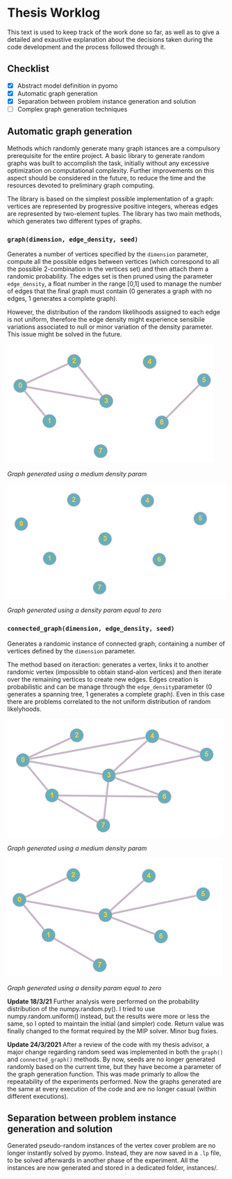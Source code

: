 # Thesis Worklog

This text is used to keep track of the work done so far, as well as to give a detailed and exaustive explanation about the decisions taken during the code development and the process followed through it. 

## Checklist
- [x] Abstract model definition in pyomo
- [x] Automatic graph generation
- [x] Separation between problem instance generation and solution
- [ ] Complex graph generation techniques

## Automatic graph generation
Methods which randomly generate many graph istances are a compulsory prerequisite for the entire project. A basic library to generate random graphs was built to accomplish the task, initially without any excessive optimization on computational complexity. Further improvements on this aspect should be considered in the future, to reduce the time and the resources devoted to preliminary graph computing. 

The library is based on the simplest possible implementation of a graph: vertices are represented by progressive positive integers, whereas edges are represented by two-element tuples. The library has two main methods, which generates two different types of graphs.

### `graph(dimension, edge_density, seed)` 
Generates a number of vertices specified by the `dimension` parameter, compute all the possible edges between vertices (which correspond to all the possible 2-combination in the vertices set) and then attach them a randomic probability. The edges set is then pruned using the parameter `edge_density`, a float number in the range \[0,1] used to manage the number of edges that the final graph must contain (0 generates a graph with no edges, 1 generates a complete graph). 

However, the distribution of the random likelihoods assigned to each edge is not uniform, therefore the edge density might experience sensibile variations associated to null or minor variation of the density parameter. This issue might be solved in the future. 

![Graph generated using a medium density param](img/graph1.png "") 

*Graph generated using a medium density param*

![Graph generated using a density param equal to zero](img/graph2.png)


*Graph generated using a density param equal to zero*

### `connected_graph(dimension, edge_density, seed)` 
Generates a randomic instance of connected graph, containing a number of vertices defined by the `dimension` parameter.

The method based on iteraction: generates a vertex, links it to another randomic vertex (impossible to obtain stand-alon vertices) and then iterate over the remaining vertices to create new edges. Edges creation is probabilistic and can be manage through the `edge_density`parameter (0 generates a spanning tree, 1 generates a complete graph). Even in this case there are problems correlated to the not uniform distribution of random likelyhoods.

![Graph generated using a medium density param](img/graph4.png "")

*Graph generated using a medium density param*

![Graph generated using a density param equal to zero](img/graph3.png)

*Graph generated using a density param equal to zero*

**Update 18/3/21**
Further analysis were performed on the probability distribution of the numpy.random.py(). I tried to use numpy.random.uniform() instead, but the results were more or less the same, so I opted to maintain the initial (and simpler) code. Return value was finally changed to the format required by the MIP solver. Minor bug fixies.

**Update 24/3/2021**
After a review of the code with my thesis advisor, a major change regarding random seed was implemented in both the `graph()` and `connected_graph()` methods.
By now, seeds are no longer generated randomly based on the current time, but they have become a parameter of the graph generation function. This was made primarly
to allow the repeatability of the experiments performed. Now the graphs generated are the same at every execution of the code and are no longer casual (within
different executions). 

## Separation between problem instance generation and solution
Generated pseudo-random instances of the vertex cover problem are no longer instantly solved by pyomo. Instead, they are now saved in a `.lp` file, to be solved
afterwards in another phase of the experiment. All the instances are now generated and stored in a dedicated folder, instances/. 

